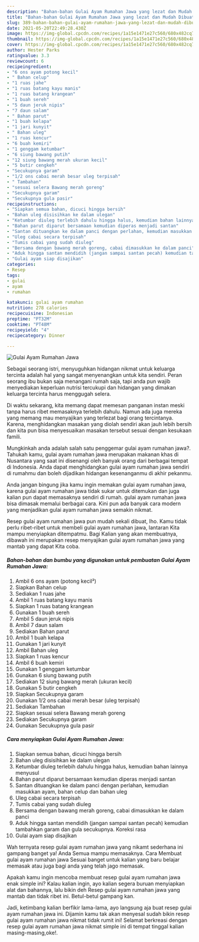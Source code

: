 ```yaml
---
description: "Bahan-bahan Gulai Ayam Rumahan Jawa yang lezat dan Mudah Dibuat"
title: "Bahan-bahan Gulai Ayam Rumahan Jawa yang lezat dan Mudah Dibuat"
slug: 389-bahan-bahan-gulai-ayam-rumahan-jawa-yang-lezat-dan-mudah-dibuat
date: 2021-05-20T22:49:28.430Z
image: https://img-global.cpcdn.com/recipes/1a15e1471e27c560/680x482cq70/gulai-ayam-rumahan-jawa-foto-resep-utama.jpg
thumbnail: https://img-global.cpcdn.com/recipes/1a15e1471e27c560/680x482cq70/gulai-ayam-rumahan-jawa-foto-resep-utama.jpg
cover: https://img-global.cpcdn.com/recipes/1a15e1471e27c560/680x482cq70/gulai-ayam-rumahan-jawa-foto-resep-utama.jpg
author: Hester Parks
ratingvalue: 3.3
reviewcount: 6
recipeingredient:
- "6 ons ayam potong kecil"
- " Bahan celup"
- "1 ruas jahe"
- "1 ruas batang kayu manis"
- "1 ruas batang krangean"
- "1 buah sereh"
- "5 daun jeruk nipis"
- "7 daun salam"
- " Bahan parut"
- "1 buah kelapa"
- "1 jari kunyit"
- " Bahan uleg"
- "1 ruas kencur"
- "6 buah kemiri"
- "1 genggam ketumbar"
- "6 siung bawang putih"
- "12 siung bawang merah ukuran kecil"
- "5 butir cengkeh"
- "Secukupnya garam"
- "1/2 ons cabai merah besar uleg terpisah"
- " Tambahan"
- "sesuai selera Bawang merah goreng"
- "Secukupnya garam"
- "Secukupnya gula pasir"
recipeinstructions:
- "Siapkan semua bahan, dicuci hingga bersih"
- "Bahan uleg disisihkan ke dalam ulegan"
- "Ketumbar diuleg terlebih dahulu hingga halus, kemudian bahan lainnya menyusul"
- "Bahan parut diparut bersamaan kemudian diperas menjadi santan"
- "Santan dituangkan ke dalam panci dengan perlahan, kemudian masukkan ayam, bahan celup dan bahan uleg"
- "Uleg cabai secara terpisah"
- "Tumis cabai yang sudah diuleg"
- "Bersama dengan bawang merah goreng, cabai dimasukkan ke dalam panci"
- "Aduk hingga santan mendidih (jangan sampai santan pecah) kemudian tambahkan garam dan gula secukupnya. Koreksi rasa"
- "Gulai ayam siap disajikan"
categories:
- Resep
tags:
- gulai
- ayam
- rumahan

katakunci: gulai ayam rumahan 
nutrition: 278 calories
recipecuisine: Indonesian
preptime: "PT32M"
cooktime: "PT48M"
recipeyield: "4"
recipecategory: Dinner

---
```



![Gulai Ayam Rumahan Jawa](https://img-global.cpcdn.com/recipes/1a15e1471e27c560/680x482cq70/gulai-ayam-rumahan-jawa-foto-resep-utama.jpg)

Sebagai seorang istri, menyuguhkan hidangan nikmat untuk keluarga tercinta adalah hal yang sangat menyenangkan untuk kita sendiri. Peran seorang ibu bukan saja menangani rumah saja, tapi anda pun wajib menyediakan keperluan nutrisi tercukupi dan hidangan yang dimakan keluarga tercinta harus menggugah selera.

Di waktu  sekarang, kita memang dapat memesan panganan instan meski tanpa harus ribet memasaknya terlebih dahulu. Namun ada juga mereka yang memang mau menyajikan yang terlezat bagi orang tercintanya. Karena, menghidangkan masakan yang diolah sendiri akan jauh lebih bersih dan kita pun bisa menyesuaikan masakan tersebut sesuai dengan kesukaan famili. 



Mungkinkah anda adalah salah satu penggemar gulai ayam rumahan jawa?. Tahukah kamu, gulai ayam rumahan jawa merupakan makanan khas di Nusantara yang saat ini disenangi oleh banyak orang dari berbagai tempat di Indonesia. Anda dapat menghidangkan gulai ayam rumahan jawa sendiri di rumahmu dan boleh dijadikan hidangan kesenanganmu di akhir pekanmu.

Anda jangan bingung jika kamu ingin memakan gulai ayam rumahan jawa, karena gulai ayam rumahan jawa tidak sukar untuk ditemukan dan juga kalian pun dapat memasaknya sendiri di rumah. gulai ayam rumahan jawa bisa dimasak memalui berbagai cara. Kini pun ada banyak cara modern yang menjadikan gulai ayam rumahan jawa semakin nikmat.

Resep gulai ayam rumahan jawa pun mudah sekali dibuat, lho. Kamu tidak perlu ribet-ribet untuk membeli gulai ayam rumahan jawa, lantaran Kita mampu menyiapkan ditempatmu. Bagi Kalian yang akan membuatnya, dibawah ini merupakan resep menyajikan gulai ayam rumahan jawa yang mantab yang dapat Kita coba.

<!--inarticleads1-->

##### Bahan-bahan dan bumbu yang digunakan untuk pembuatan Gulai Ayam Rumahan Jawa:

1. Ambil 6 ons ayam (potong kecil²)
1. Siapkan  Bahan celup
1. Sediakan 1 ruas jahe
1. Ambil 1 ruas batang kayu manis
1. Siapkan 1 ruas batang krangean
1. Gunakan 1 buah sereh
1. Ambil 5 daun jeruk nipis
1. Ambil 7 daun salam
1. Sediakan  Bahan parut
1. Ambil 1 buah kelapa
1. Gunakan 1 jari kunyit
1. Ambil  Bahan uleg
1. Siapkan 1 ruas kencur
1. Ambil 6 buah kemiri
1. Gunakan 1 genggam ketumbar
1. Gunakan 6 siung bawang putih
1. Sediakan 12 siung bawang merah (ukuran kecil)
1. Gunakan 5 butir cengkeh
1. Siapkan Secukupnya garam
1. Gunakan 1/2 ons cabai merah besar (uleg terpisah)
1. Sediakan  Tambahan
1. Siapkan sesuai selera Bawang merah goreng
1. Sediakan Secukupnya garam
1. Gunakan Secukupnya gula pasir




<!--inarticleads2-->

##### Cara menyiapkan Gulai Ayam Rumahan Jawa:

1. Siapkan semua bahan, dicuci hingga bersih
1. Bahan uleg disisihkan ke dalam ulegan
1. Ketumbar diuleg terlebih dahulu hingga halus, kemudian bahan lainnya menyusul
1. Bahan parut diparut bersamaan kemudian diperas menjadi santan
1. Santan dituangkan ke dalam panci dengan perlahan, kemudian masukkan ayam, bahan celup dan bahan uleg
1. Uleg cabai secara terpisah
1. Tumis cabai yang sudah diuleg
1. Bersama dengan bawang merah goreng, cabai dimasukkan ke dalam panci
1. Aduk hingga santan mendidih (jangan sampai santan pecah) kemudian tambahkan garam dan gula secukupnya. Koreksi rasa
1. Gulai ayam siap disajikan




Wah ternyata resep gulai ayam rumahan jawa yang nikamt sederhana ini gampang banget ya! Anda Semua mampu memasaknya. Cara Membuat gulai ayam rumahan jawa Sesuai banget untuk kalian yang baru belajar memasak atau juga bagi anda yang telah jago memasak.

Apakah kamu ingin mencoba membuat resep gulai ayam rumahan jawa enak simple ini? Kalau kalian ingin, ayo kalian segera buruan menyiapkan alat dan bahannya, lalu bikin deh Resep gulai ayam rumahan jawa yang mantab dan tidak ribet ini. Betul-betul gampang kan. 

Jadi, ketimbang kalian berfikir lama-lama, ayo langsung aja buat resep gulai ayam rumahan jawa ini. Dijamin kamu tak akan menyesal sudah bikin resep gulai ayam rumahan jawa nikmat tidak rumit ini! Selamat berkreasi dengan resep gulai ayam rumahan jawa nikmat simple ini di tempat tinggal kalian masing-masing,oke!.

